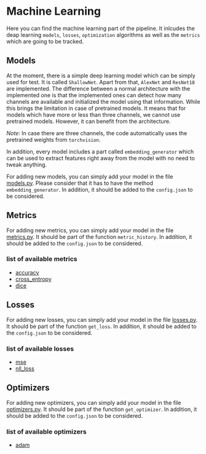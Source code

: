 # Machine Learning	

Here you can find the machine learning part of the pipeline. It inlcudes the deap learning `models`, `losses`, `optimization` algorithms as well as the `metrics` which are going to be tracked.

## Models

At the moment, there is a simple deep learning model which can be simply used for test. It is called `ShallowNet`. Apart from that, `AlexNet` and `ResNet18` are implemented. The difference between a normal architecture with the implemented one is that the implemented ones can detect how many channels are available and initialized the model using that information. While this brings the limitation in case of pretrained models. It means that for models which have more or less than three channels, we cannot use pretrained models. However, it can benefit from the architecture.

*Note*: In case there are three channels, the code automatically uses the pretrained weights from `torchvision`.

In addition, every model includes a part called `embedding_generator` which can be used to extract features right away from the model with no need to tweak anything.

For adding new models, you can simply add your model in the file [models.py](models.py). Please consider that it has to have the method `embedding_generator`. In addition, it should be added to the `config.json` to be considered.

## Metrics

For adding new metrics, you can simply add your model in the file [metrics.py](metrics.py).  It should be part of the function `metric_history`. In addition, it should be added to the `config.json` to be considered. 

### list of available metrics

- [accuracy](https://scikit-learn.org/stable/modules/generated/sklearn.metrics.accuracy_score.html)
- [cross_entropy](https://scikit-learn.org/stable/modules/generated/sklearn.metrics.log_loss.html)
- [dice](https://scikit-learn.org/stable/modules/generated/sklearn.metrics.f1_score.html)

## Losses

For adding new losses, you can simply add your model in the file [losses.py](losses.py).  It should be part of the function `get_loss`. In addition, it should be added to the `config.json` to be considered.

### list of available losses

- [mse](https://pytorch.org/docs/stable/nn.html#mseloss) 
- [nll_loss](https://pytorch.org/docs/stable/nn.html#nllloss)

## Optimizers

For adding new optimizers, you can simply add your model in the file [optimizers.py](optimizers.py).  It should be part of the function `get_optimizer`. In addition, it should be added to the `config.json` to be considered.

### list of available optimizers

- [adam](https://pytorch.org/docs/stable/_modules/torch/optim/adam.html#Adam)

